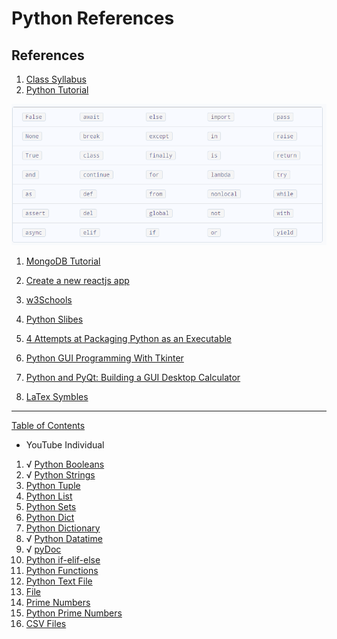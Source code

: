# Python References

## References
1. [Class Syllabus](https://www.javatpoint.com/python-tutorial)
1. [Python Tutorial](https://docs.python.org/3/tutorial/)

![Python Keywords](images/keywords.png)
1. [MongoDB Tutorial](https://www.w3schools.com/python/python_mongodb_insert.asp)
1. [Create a new reactjs app](https://reactjs.org/docs/create-a-new-react-app.html)
1. [w3Schools](https://www.w3schools.com/)
1. [Python Slibes](https://www.w3schools.com/python/python_classes.asp)
1. [4 Attempts at Packaging Python as an Executable](https://tryexceptpass.org/article/package-python-as-executable/)
1. [Python GUI Programming With Tkinter](https://realpython.com/python-gui-tkinter/)
1. [Python and PyQt: Building a GUI Desktop Calculator](https://realpython.com/python-pyqt-gui-calculator/)

1. [LaTex Symbles](https://artofproblemsolving.com/wiki/index.php/LaTeX:Symbols)
---
[Table of Contents](#Table-of-Contents)

* YouTube Individual
1. √ [Python Booleans](https://www.youtube.com/watch?v=9OK32jb_TdI)
1. √ [Python Strings](https://www.youtube.com/watch?v=iAzShkKzpJo)
1. [Python Tuple](https://www.youtube.com/watch?v=NI26dqhs2Rk&t=233s)
1. [Python List](https://www.youtube.com/watch?v=AhSvKGTh28Q&t=266s)
1. [Python Sets](https://www.youtube.com/watch?v=sBvaPopWOmQ)
1. [Python Dict](https://www.youtube.com/watch?v=XCcpzWs-CI4&t=13s)
1. [Python Dictionary](https://www.youtube.com/watch?v=XCcpzWs-CI4&t=26s)
1. √ [Python Datatime](https://www.youtube.com/watch?v=RjMbCUpvIgw)
1. √ [pyDoc](https://www.youtube.com/watch?v=URBSvqib0xw)
1. [Python if-elif-else](https://www.youtube.com/watch?v=f4KOjWS_KZs)
1. [Python Functions](https://www.youtube.com/watch?v=NE97ylAnrz4)
1. [Python Text File](https://www.youtube.com/watch?v=4mX0uPQFLDU)
1. [File](https://www.youtube.com/watch?v=4mX0uPQFLDU&t=41s)
1. [Prime Numbers](https://www.youtube.com/watch?v=2p3kwF04xcA)
1. [Python Prime Numbers](https://www.youtube.com/watch?v=2p3kwF04xcA&t=31s)
1. [CSV Files](https://www.youtube.com/watch?v=Xi52tx6phRU)
